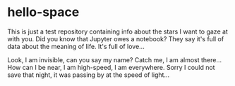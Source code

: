 # hello-space
This is just a test repository containing info about the stars I want to gaze at with you. Did you know that Jupyter owes a notebook? They say it's full of data about the meaning of life. It's full of love...

Look, I am invisible, can you say my name?
Catch me, I am almost there...
How can I be near, I am high-speed, I am everywhere.
Sorry I could not save that night,
it was passing by at the speed of light...


